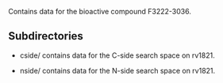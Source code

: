 Contains data for the bioactive compound F3222-3036.

## Subdirectories

- cside/ contains data for the C-side search space on rv1821.

- nside/ contains data for the N-side search space on rv1821.

